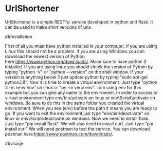 # UrlShortener

UrlShortener is a simple RESTful service developed in python and flask.
It can be used to make short versions of urls.

##Installation

FIrst of all you must have python installed in your computer. If you are using Linux this should not be a problem. If you are using Windows you can download the newest version of Python here:https://www.python.org/downloads/.
Make sure to have python 3 installed. If you are using linux you should check the version of Python by typing "python -V" or "python --version" on the shell window.
If your version is anything below 3 just update python by typing "sudo apt-get python3.8".
Now it is time to create a virtual environment.
Just type "python 3 -m venv env" on linux or "py -m venv env".
I am using env for this example but you can give any name to the envirnment.
In order to access or virtual environment type env/bin/activate on linux or env\Script\activate on windows.
Be sure to do this in the same folder you created the virtual environment.
When you see (env) before the path it means you are ready to go.
If you want to exit the environment just type "env/bin/deactivate" on linux or env\Script\deactivate on windows.
Now we need to install flask. Just type "pip install flask".
We will also need to install curl. Just type "pip install curl"
We will need postman to test the service. You can download postman here https://www.postman.com/downloads/.

##Usage

